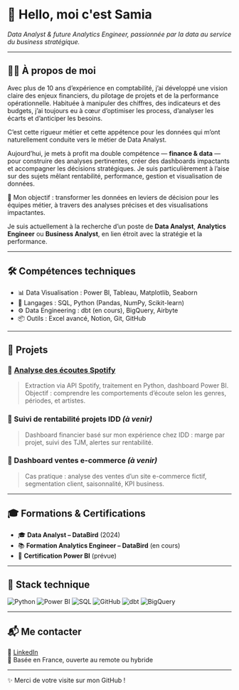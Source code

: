 # 👋 Hello, moi c'est Samia

*Data Analyst & future Analytics Engineer, passionnée par la data au service du business stratégique.*

---

## 👩‍💻 À propos de moi

Avec plus de 10 ans d’expérience en comptabilité, j’ai développé une vision claire des enjeux financiers, du pilotage de projets et de la performance opérationnelle. Habituée à manipuler des chiffres, des indicateurs et des budgets, j’ai toujours eu à cœur d’optimiser les process, d’analyser les écarts et d’anticiper les besoins.

C’est cette rigueur métier et cette appétence pour les données qui m’ont naturellement conduite vers le métier de Data Analyst.

Aujourd’hui, je mets à profit ma double compétence — **finance & data** — pour construire des analyses pertinentes, créer des dashboards impactants et accompagner les décisions stratégiques. Je suis particulièrement à l’aise sur des sujets mêlant rentabilité, performance, gestion et visualisation de données.

🎯 Mon objectif : transformer les données en leviers de décision pour les équipes métier, à travers des analyses précises et des visualisations impactantes.

Je suis actuellement à la recherche d’un poste de **Data Analyst**, **Analytics Engineer** ou **Business Analyst**, en lien étroit avec la stratégie et la performance.

---

## 🛠️ Compétences techniques

- 📊 Data Visualisation : Power BI, Tableau, Matplotlib, Seaborn
- 🐍 Langages : SQL, Python (Pandas, NumPy, Scikit-learn)
- ⚙️ Data Engineering : dbt (en cours), BigQuery, Airbyte
- 📦 Outils : Excel avancé, Notion, Git, GitHub

---

## 📁 Projets

### 🎵 [Analyse des écoutes Spotify](https://github.com/Samia-Lardjane/spotify-data-analysis)
> Extraction via API Spotify, traitement en Python, dashboard Power BI.  
> Objectif : comprendre les comportements d’écoute selon les genres, périodes, et artistes.

### 💼 Suivi de rentabilité projets IDD *(à venir)*
> Dashboard financier basé sur mon expérience chez IDD : marge par projet, suivi des TJM, alertes sur rentabilité.

### 🛒 Dashboard ventes e-commerce *(à venir)*
> Cas pratique : analyse des ventes d’un site e-commerce fictif, segmentation client, saisonnalité, KPI business.

---

## 🎓 Formations & Certifications

- 🎓 **Data Analyst – DataBird** (2024)
- 📚 **Formation Analytics Engineer – DataBird** (en cours)
- 🏅 **Certification Power BI** (prévue)

---

## 🧰 Stack technique

![Python](https://img.shields.io/badge/Python-3776AB?style=flat&logo=python&logoColor=white)
![Power BI](https://img.shields.io/badge/Power_BI-F2C811?style=flat&logo=powerbi&logoColor=black)
![SQL](https://img.shields.io/badge/SQL-336791?style=flat&logo=postgresql&logoColor=white)
![GitHub](https://img.shields.io/badge/GitHub-181717?style=flat&logo=github&logoColor=white)
![dbt](https://img.shields.io/badge/dbt-FF694B?style=flat&logo=dbt&logoColor=white)
![BigQuery](https://img.shields.io/badge/BigQuery-4285F4?style=flat&logo=google-cloud&logoColor=white)

---

## 📬 Me contacter

🔗 [LinkedIn](https://www.linkedin.com/in/samia-lardjane/)  
📍 Basée en France, ouverte au remote ou hybride

---

✨ Merci de votre visite sur mon GitHub !
